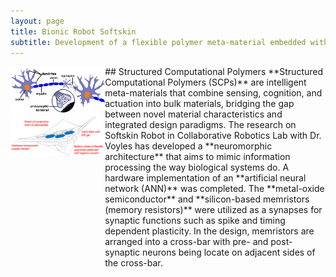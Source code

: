 ```yaml
---
layout: page
title: Bionic Robot Softskin
subtitle: Development of a flexible polymer meta-material embedded with neuromorphic architecture
---
```


<div>
  <div style="float:left; width:30%">
    <img src="/img/projects/bionic-robot-softskin/softskin0.jpg" class = "lazyload">
    <img src="/img/projects/bionic-robot-softskin/softskin1.png" class = "lazyload">
  </div>
  <div style="float:left; width:70%">
    ## Structured Computational Polymers
    **Structured Computational Polymers (SCPs)** are intelligent meta-materials that combine sensing, cognition, and actuation into bulk materials, bridging the gap between novel material characteristics and integrated design paradigms. The research on Softskin Robot in Collaborative Robotics Lab with Dr. Voyles has developed a **neuromorphic architecture** that aims to mimic information processing the way biological systems do. A hardware implementation of an **artificial neural network (ANN)** was completed. The **metal-oxide semiconductor** and **silicon-based memristors (memory resistors)** were utilized as a synapses for synaptic functions such as spike and timing dependent plasticity. In the design, memristors are arranged into a cross-bar with pre- and post-synaptic neurons being locate on adjacent sides of the cross-bar.
  </div>
</div>





